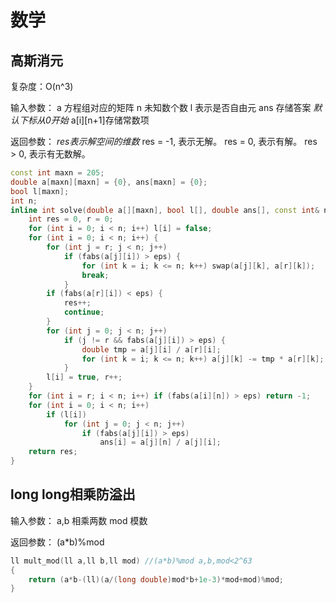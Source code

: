 # 数学

## 高斯消元

复杂度：O(n^3)

输入参数：
a    方程组对应的矩阵
n    未知数个数
l    表示是否自由元
ans  存储答案
*默认下标从0开始*
a[i][n+1]存储常数项

返回参数：
*res表示解空间的维数*
res = -1, 表示无解。
res = 0, 表示有解。
res > 0, 表示有无数解。

```c++
const int maxn = 205;
double a[maxn][maxn] = {0}, ans[maxn] = {0};
bool l[maxn];
int n;
inline int solve(double a[][maxn], bool l[], double ans[], const int& n) {
    int res = 0, r = 0;
    for (int i = 0; i < n; i++) l[i] = false;
    for (int i = 0; i < n; i++) {
        for (int j = r; j < n; j++)
            if (fabs(a[j][i]) > eps) {
                for (int k = i; k <= n; k++) swap(a[j][k], a[r][k]);
                break;
            }
        if (fabs(a[r][i]) < eps) {
            res++;
            continue;
        }
        for (int j = 0; j < n; j++)
            if (j != r && fabs(a[j][i]) > eps) {
                double tmp = a[j][i] / a[r][i];
                for (int k = i; k <= n; k++) a[j][k] -= tmp * a[r][k];
            }
        l[i] = true, r++;
    }
    for (int i = r; i < n; i++) if (fabs(a[i][n]) > eps) return -1;
    for (int i = 0; i < n; i++)
        if (l[i])
            for (int j = 0; j < n; j++)
                if (fabs(a[j][i]) > eps)
                    ans[i] = a[j][n] / a[j][i];
    return res;
}
```

## long long相乘防溢出

输入参数：
a,b   相乘两数
mod   模数

返回参数：
(a*b)%mod

```c++
ll mult_mod(ll a,ll b,ll mod) //(a*b)%mod a,b,mod<2^63
{
    return (a*b-(ll)(a/(long double)mod*b+1e-3)*mod+mod)%mod;
}
```

